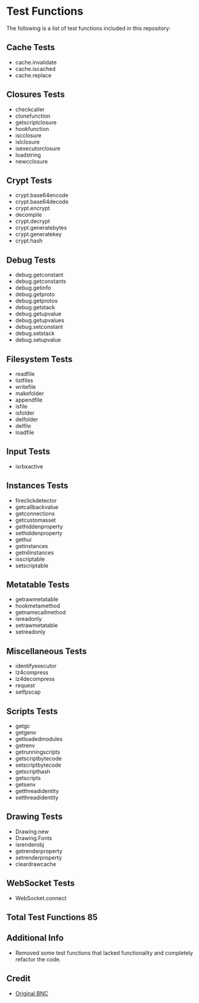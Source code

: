 # Test Functions

The following is a list of test functions included in this repository:

## Cache Tests

- cache.invalidate
- cache.iscached
- cache.replace

## Closures Tests

- checkcaller
- clonefunction
- getscriptclosure
- hookfunction
- iscclosure
- islclosure
- isexecutorclosure
- loadstring
- newcclosure

## Crypt Tests

- crypt.base64encode
- crypt.base64decode
- crypt.encrypt
- decompile
- crypt.decrypt
- crypt.generatebytes
- crypt.generatekey
- crypt.hash

## Debug Tests

- debug.getconstant
- debug.getconstants
- debug.getinfo
- debug.getproto
- debug.getprotos
- debug.getstack
- debug.getupvalue
- debug.getupvalues
- debug.setconstant
- debug.setstack
- debug.setupvalue

## Filesystem Tests

- readfile
- listfiles
- writefile
- makefolder
- appendfile
- isfile
- isfolder
- delfolder
- delfile
- loadfile

## Input Tests

- isrbxactive

## Instances Tests

- fireclickdetector
- getcallbackvalue
- getconnections
- getcustomasset
- gethiddenproperty
- sethiddenproperty
- gethui
- getinstances
- getnilinstances
- isscriptable
- setscriptable

## Metatable Tests

- getrawmetatable
- hookmetamethod
- getnamecallmethod
- isreadonly
- setrawmetatable
- setreadonly

## Miscellaneous Tests

- identifyexecutor
- lz4compress
- lz4decompress
- request
- setfpscap

## Scripts Tests

- getgc
- getgenv
- getloadedmodules
- getrenv
- getrunningscripts
- getscriptbytecode
- setscriptbytecode
- getscripthash
- getscripts
- getsenv
- getthreadidentity
- setthreadidentity

## Drawing Tests

- Drawing.new
- Drawing.Fonts
- isrenderobj
- getrenderproperty
- setrenderproperty
- cleardrawcache

## WebSocket Tests

- WebSocket.connect

## Total Test Functions 85

## Additional Info

- Removed some test functions that lacked functionality and completely refactor the code.

## Credit

- [Original BNC](https://github.com/BetterNamingConvention)
